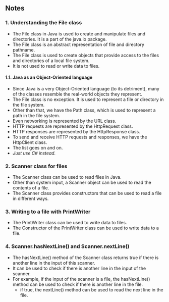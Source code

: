 ## Notes

### 1. Understanding the File class

- The File class in Java is used to create and manipulate files and directories. It is a part of the java.io package.
- The File class is an abstract representation of file and directory pathname.
- The File class is used to create objects that provide access to the files and directories of a local file system.
- It is not used to read or write data to files.
#### 1.1. Java as an Object-Oriented language
- Since Java is a very Object-Oriented language (to its detriment), many of the classes resemble the real-world objects they represent.
- The File class is no exception. It is used to represent a file or directory in the file system.
- Other than that, we have the Path class, which is used to represent a path in the file system.
- Even networking is represented by the URL class.
- HTTP requests are represented by the HttpRequest class.
- HTTP responses are represented by the HttpResponse class.
- To send and receive HTTP requests and responses, we have the HttpClient class.
- The list goes on and on.
- *Just use C# instead.*
### 2. Scanner class for files

- The Scanner class can be used to read files in Java.
- Other than system input, a Scanner object can be used to read the contents of a file.
- The Scanner class provides constructors that can be used to read a file in different ways.

### 3. Writing to a file with PrintWriter

- The PrintWriter class can be used to write data to files.
- The Constructor of the PrintWriter class can be used to write data to a file.

### 4. Scanner.hasNextLine() and Scanner.nextLine()

- The hasNextLine() method of the Scanner class returns true if there is another line in the input of this scanner.
- It can be used to check if there is another line in the input of the scanner.
- For example, if the input of the scanner is a file, the hasNextLine() method can be used to check if there is another line in the file.
  - if true, the nextLine() method can be used to read the next line in the file.